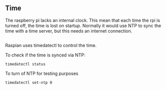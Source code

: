 ## Time

The raspberry pi lacks an internal clock. This mean that each time the rpi is turned off, the time is lost on startup.
Normally it would use NTP to sync the time with a time server, but this needs an internet connection.

## 
Raspian uses timedatectl to control the time. 

To check if the time is synced via NTP:
```
timedatectl status
```

To turn of NTP for testing purposes
```
timedatectl set-ntp 0
```

